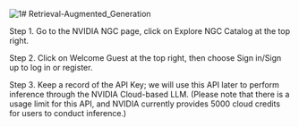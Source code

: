 ![1](https://github.com/Squirtle007/Retrieval-Augmented_Generation/assets/66664309/9e0f40a8-9283-42e2-b078-f7fec8440bde)# Retrieval-Augmented_Generation

Step 1. Go to the NVIDIA NGC page, click on Explore NGC Catalog at the top right.


Step 2. Click on Welcome Guest at the top right, then choose Sign in/Sign up to log in or register.


Step 3. Keep a record of the API Key; we will use this API later to perform inference through the NVIDIA Cloud-based LLM. (Please note that there is a usage limit for this API, and NVIDIA currently provides 5000 cloud credits for users to conduct inference.)
